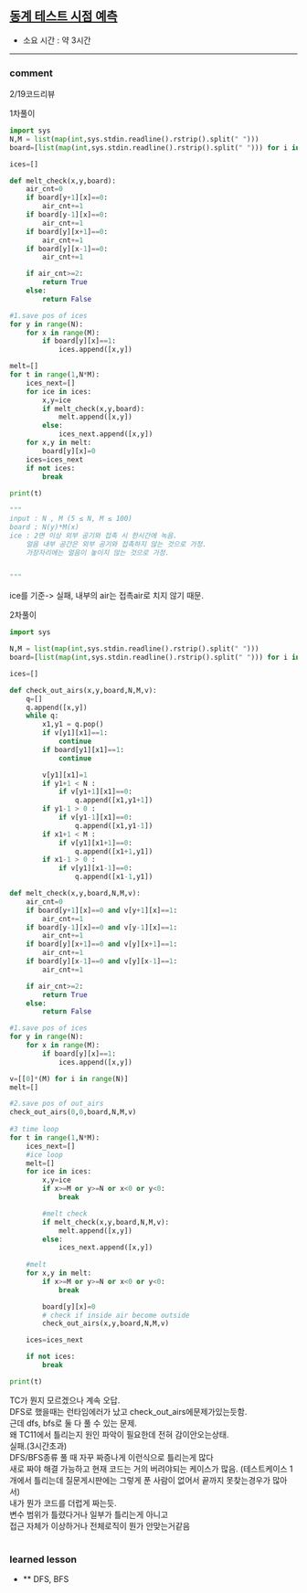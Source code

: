 
## [동계 테스트 시점 예측 ](https://softeer.ai/practice/info.do?eventIdx=1&psProblemId=411&sw_prbl_sbms_sn=43938)
* 소요 시간 : 약 3시간



----------------------------------------------------------------------------
### comment 
      
2/19코드리뷰       

1차풀이    
```python
import sys
N,M = list(map(int,sys.stdin.readline().rstrip().split(" ")))
board=[list(map(int,sys.stdin.readline().rstrip().split(" "))) for i in range(N)]

ices=[]

def melt_check(x,y,board):
    air_cnt=0
    if board[y+1][x]==0:
        air_cnt+=1
    if board[y-1][x]==0:
        air_cnt+=1
    if board[y][x+1]==0:
        air_cnt+=1
    if board[y][x-1]==0:
        air_cnt+=1

    if air_cnt>=2:
        return True
    else:
        return False

#1.save pos of ices
for y in range(N):
    for x in range(M):
        if board[y][x]==1:
            ices.append([x,y])

melt=[]
for t in range(1,N*M):
    ices_next=[]
    for ice in ices:
        x,y=ice
        if melt_check(x,y,board):
            melt.append([x,y])
        else:
            ices_next.append([x,y])
    for x,y in melt:
        board[y][x]=0
    ices=ices_next
    if not ices:
        break
        
print(t)

"""
input : N , M (5 ≤ N, M ≤ 100)
board ; N(y)*M(x)
ice : 2면 이상 외부 공기와 접촉 시 한시간에 녹음.
    얼음 내부 공간은 외부 공기와 접촉하지 않는 것으로 가정.
    가장자리에는 얼음이 놓이지 않는 것으로 가정.


"""
```
ice를 기준-> 실패, 내부의 air는 접촉air로 치지 않기 때문. 


2차풀이
```python
import sys

N,M = list(map(int,sys.stdin.readline().rstrip().split(" ")))
board=[list(map(int,sys.stdin.readline().rstrip().split(" "))) for i in range(N)]

ices=[]

def check_out_airs(x,y,board,N,M,v):
    q=[]
    q.append([x,y])
    while q:
        x1,y1 = q.pop()
        if v[y1][x1]==1:
            continue
        if board[y1][x1]==1:
            continue

        v[y1][x1]=1
        if y1+1 < N :
            if v[y1+1][x1]==0:
                q.append([x1,y1+1])
        if y1-1 > 0 :
            if v[y1-1][x1]==0:
                q.append([x1,y1-1])
        if x1+1 < M :
            if v[y1][x1+1]==0:
                q.append([x1+1,y1])
        if x1-1 > 0 :
            if v[y1][x1-1]==0:
                q.append([x1-1,y1])            

def melt_check(x,y,board,N,M,v):
    air_cnt=0
    if board[y+1][x]==0 and v[y+1][x]==1:
        air_cnt+=1
    if board[y-1][x]==0 and v[y-1][x]==1:
        air_cnt+=1
    if board[y][x+1]==0 and v[y][x+1]==1:
        air_cnt+=1
    if board[y][x-1]==0 and v[y][x-1]==1:
        air_cnt+=1

    if air_cnt>=2:
        return True
    else:
        return False

#1.save pos of ices
for y in range(N):
    for x in range(M):
        if board[y][x]==1:
            ices.append([x,y])

v=[[0]*(M) for i in range(N)]
melt=[]

#2.save pos of out_airs
check_out_airs(0,0,board,N,M,v)
        
#3 time loop
for t in range(1,N*M):
    ices_next=[]
    #ice loop
    melt=[]
    for ice in ices:
        x,y=ice
        if x>=M or y>=N or x<0 or y<0:
            break

        #melt check
        if melt_check(x,y,board,N,M,v):
            melt.append([x,y])
        else:
            ices_next.append([x,y])
    
    #melt
    for x,y in melt:
        if x>=M or y>=N or x<0 or y<0:
            break

        board[y][x]=0
        # check if inside air become outside 
        check_out_airs(x,y,board,N,M,v)

    ices=ices_next

    if not ices:
        break

print(t)

```
TC가 뭔지 모르겠으나 계속 오답.    
DFS로 했을때는 런타임에러가 났고 check_out_airs에문제가있는듯함.   
근데 dfs, bfs로 둘 다 풀 수 있는 문제.    
왜 TC11에서 틀리는지 원인 파악이 필요한데 전혀 감이안오는상태.   
실패.(3시간초과)    
DFS/BFS종류 풀 때 자꾸 짜증나게 이런식으로 틀리는게 많다    
새로 짜야 해결 가능하고 현재 코드는 거의 버려야되는 케이스가 많음. (테스트케이스 1개에서 틀리는데 질문게시판에는 그렇게 푼 사람이 없어서 끝까지 못찾는경우가 많아서)    
내가 뭔가 코드를 더럽게 짜는듯.    
변수 범위가 틀렸다거나 일부가 틀리는게 아니고    
접근 자체가 이상하거나 전체로직이 뭔가 안맞는거같음    



#
#
 ### learned lesson
 
* ** DFS, BFS
#
#
 
 
 
 
 
